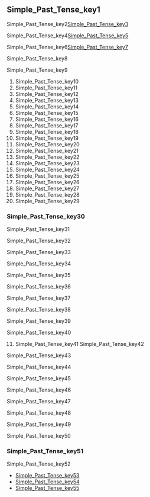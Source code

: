 ## Simple_Past_Tense_key1
Simple_Past_Tense_key2[Simple_Past_Tense_key3](-vlx-7hyJf4)


Simple_Past_Tense_key4[Simple_Past_Tense_key5](y0VTP7https)


Simple_Past_Tense_key6[Simple_Past_Tense_key7](OxyQRx9cUTA)



Simple_Past_Tense_key8

Simple_Past_Tense_key9

1. Simple_Past_Tense_key10
2. Simple_Past_Tense_key11
3. Simple_Past_Tense_key12
4. Simple_Past_Tense_key13
5. Simple_Past_Tense_key14
6. Simple_Past_Tense_key15
7. Simple_Past_Tense_key16
8. Simple_Past_Tense_key17
9. Simple_Past_Tense_key18
10. Simple_Past_Tense_key19
11. Simple_Past_Tense_key20
12. Simple_Past_Tense_key21
13. Simple_Past_Tense_key22
14. Simple_Past_Tense_key23
15. Simple_Past_Tense_key24
16. Simple_Past_Tense_key25
17. Simple_Past_Tense_key26
18. Simple_Past_Tense_key27
19. Simple_Past_Tense_key28
20. Simple_Past_Tense_key29
### Simple_Past_Tense_key30
Simple_Past_Tense_key31

Simple_Past_Tense_key32

Simple_Past_Tense_key33

Simple_Past_Tense_key34

Simple_Past_Tense_key35

Simple_Past_Tense_key36

Simple_Past_Tense_key37

Simple_Past_Tense_key38

Simple_Past_Tense_key39

Simple_Past_Tense_key40

11) Simple_Past_Tense_key41
Simple_Past_Tense_key42

Simple_Past_Tense_key43

Simple_Past_Tense_key44

Simple_Past_Tense_key45

Simple_Past_Tense_key46

Simple_Past_Tense_key47

Simple_Past_Tense_key48

Simple_Past_Tense_key49

Simple_Past_Tense_key50

### Simple_Past_Tense_key51
Simple_Past_Tense_key52

* [Simple_Past_Tense_key53](https://www.englishgrammar.org/simple-tense-exercise/)
* [Simple_Past_Tense_key54](https://www.myenglishpages.com/site_php_files/grammar-exercise-simple-past.php)
* [Simple_Past_Tense_key55](https://www.easypacelearning.com/pdf/tense2.pdf)


